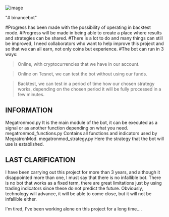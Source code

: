 ![image](https://github.com/pantersxx3/binancebot/assets/2704036/2dd35f0c-d395-4134-bd16-d8a519920e0a)

"# binancebot" 

#Progress has been made with the possibility of operating in backtest mode.
#Progress will be made in being able to create a place where results and strategies can be shared.
#There is a lot to do and many things can still be improved, I need collaborators who want to help improve this project and so that we can all earn, not only coins but experience.
#The bot can run in 3 ways:

  > Online, with cryptocurrencies that we have in our account.

  > Online on Tesnet, we can test the bot without using our funds.

  > Backtest, we can test in a period of time how our chosen strategy works, depending on the chosen period it will be fully processed in a few minutes.

INFORMATION
------------

Megatronmod.py It is the main module of the bot, it can be executed as a signal or as another function depending on what you need.
megatronmod_functions.py Contains all functions and indicators used by MegratronMod.
megatronmod_strategy.py Here the strategy that the bot will use is established.

LAST CLARIFICATION
-------------------

I have been carrying out this project for more than 3 years, and although it disappointed more than one, I must say that there is no infallible bot. There is no bot that works as a fixed term, there are great limitations just by using trading indicators since these do not predict the future. Obviously, technology will advance, it will be able to come close, but it will not be infallible either. 

I'm tired, I've been working alone on this project for a long time....
